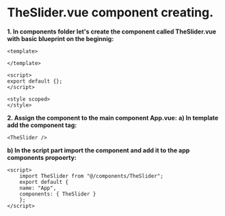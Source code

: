 # TheSlider.vue component creating.
**1. In components folder let's create the component called TheSlider.vue with basic blueprint on the beginnig:**

    <template>

    </template>

    <script>
    export default {};
    </script>

    <style scoped>
    </style>

**2. Assign the component to the main component App.vue:**
**a) In template add the component tag:**

    <TheSlider />

**b) In the script part import the component and add it to the app components propoerty:**

    <script>
        import TheSlider from "@/components/TheSlider";
        export default {
        name: "App",
        components: { TheSlider }
        };
    </script>